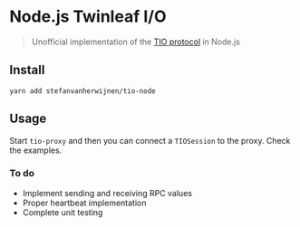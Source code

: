 # Node.js Twinleaf I/O

> Unofficial implementation of the [TIO protocol](https://github.com/twinleaf/libtio/blob/master/doc/TIO%20Protocol%20Overview.md) in Node.js

## Install
`yarn add stefanvanherwijnen/tio-node`

## Usage
Start `tio-proxy` and then you can connect a `TIOSession` to the proxy. Check the examples.

### To do

- Implement sending and receiving RPC values
- Proper heartbeat implementation
- Complete unit testing